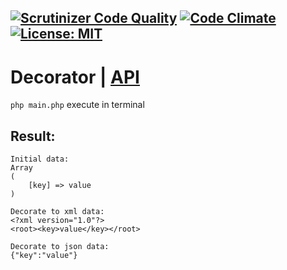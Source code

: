 
[![Scrutinizer Code Quality](https://scrutinizer-ci.com/g/Jagepard/PhpDesignPatterns-Decorator/badges/quality-score.png?b=master)](https://scrutinizer-ci.com/g/Jagepard/PhpDesignPatterns-Decorator/?branch=master)
[![Code Climate](https://codeclimate.com/github/Jagepard/PhpDesignPatterns-Decorator/badges/gpa.svg)](https://codeclimate.com/github/Jagepard/PhpDesignPatterns-Decorator)
[![License: MIT](https://img.shields.io/badge/license-MIT-498e7f.svg)](https://mit-license.org/)
-----

# Decorator | [API](https://github.com/Jagepard/PhpDesignPatterns-Decorator/blob/master/api.md "Documentation API")

```php main.php``` execute in terminal

## Result:
```
Initial data:
Array
(
    [key] => value
)

Decorate to xml data:
<?xml version="1.0"?>
<root><key>value</key></root>

Decorate to json data:
{"key":"value"}
```